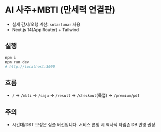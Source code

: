 # AI 사주+MBTI (만세력 연결판)

- 실제 간지/오행 계산: `solarlunar` 사용
- Next.js 14(App Router) + Tailwind

## 실행
```bash
npm i
npm run dev
# http://localhost:3000
```

## 흐름
- `/` → `/mbti` → `/saju` → `/result` → `/checkout`(목업) → `/premium/pdf`

## 주의
- 시간대/DST 보정은 심플 버전입니다. 서비스 론칭 시 역사적 타임존 DB 반영 권장.
